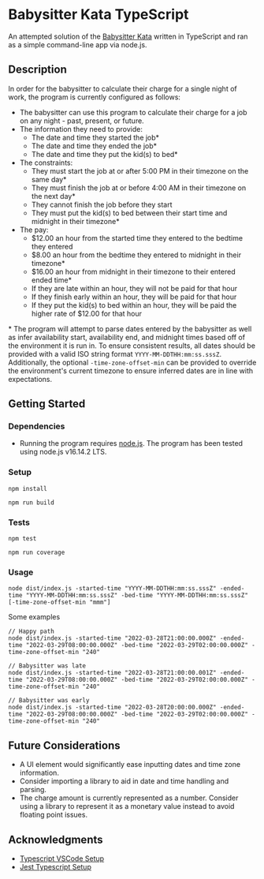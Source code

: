 # Babysitter Kata TypeScript

An attempted solution of the [Babysitter Kata](https://gist.github.com/jameskbride/5482722) written in TypeScript and ran as a simple command-line app via node.js.

## Description

In order for the babysitter to calculate their charge for a single night of work, the program is currently configured as follows:

- The babysitter can use this program to calculate their charge for a job on any night - past, present, or future.
- The information they need to provide:
  - The date and time they started the job\*
  - The date and time they ended the job\*
  - The date and time they put the kid(s) to bed\*
- The constraints:
  - They must start the job at or after 5:00 PM in their timezone on the same day\*
  - They must finish the job at or before 4:00 AM in their timezone on the next day\*
  - They cannot finish the job before they start
  - They must put the kid(s) to bed between their start time and midnight in their timezone\*
- The pay:
  - $12.00 an hour from the started time they entered to the bedtime they entered
  - $8.00 an hour from the bedtime they entered to midnight in their timezone\*
  - $16.00 an hour from midnight in their timezone to their entered ended time\*
  - If they are late within an hour, they will not be paid for that hour
  - If they finish early within an hour, they will be paid for that hour
  - If they put the kid(s) to bed within an hour, they will be paid the higher rate of $12.00 for that hour

\* The program will attempt to parse dates entered by the babysitter as well as infer availability start, availability end,
and midnight times based off of the environment it is run in. To ensure consistent results,
all dates should be provided with a valid ISO string format `YYYY-MM-DDTHH:mm:ss.sssZ`.
Additionally, the optional `-time-zone-offset-min` can be provided to override the environment's
current timezone to ensure inferred dates are in line with expectations.

## Getting Started

### Dependencies

- Running the program requires [node.js](https://nodejs.org/en/). The program has been tested using node.js v16.14.2 LTS.

### Setup

```
npm install

npm run build
```

### Tests

```
npm test

npm run coverage
```

### Usage

```
node dist/index.js -started-time "YYYY-MM-DDTHH:mm:ss.sssZ" -ended-time "YYYY-MM-DDTHH:mm:ss.sssZ" -bed-time "YYYY-MM-DDTHH:mm:ss.sssZ" [-time-zone-offset-min "mmm"]
```

Some examples

```
// Happy path
node dist/index.js -started-time "2022-03-28T21:00:00.000Z" -ended-time "2022-03-29T08:00:00.000Z" -bed-time "2022-03-29T02:00:00.000Z" -time-zone-offset-min "240"

// Babysitter was late
node dist/index.js -started-time "2022-03-28T21:00:00.001Z" -ended-time "2022-03-29T08:00:00.000Z" -bed-time "2022-03-29T02:00:00.000Z" -time-zone-offset-min "240"

// Babysitter was early
node dist/index.js -started-time "2022-03-28T20:00:00.000Z" -ended-time "2022-03-29T08:00:00.000Z" -bed-time "2022-03-29T02:00:00.000Z" -time-zone-offset-min "240"
```

## Future Considerations

- A UI element would significantly ease inputting dates and time zone information.
- Consider importing a library to aid in date and time handling and parsing.
- The charge amount is currently represented as a number. Consider using a library to represent it as a monetary value instead to avoid floating point issues.

## Acknowledgments

- [Typescript VSCode Setup](https://code.visualstudio.com/docs/typescript/typescript-tutorial)
- [Jest Typescript Setup](https://jestjs.io/docs/getting-started#using-typescript-via-ts-jest)
